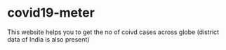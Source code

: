 # covid19-meter
This website helps you to get the no of coivd cases across globe
(district data of India is also present)
